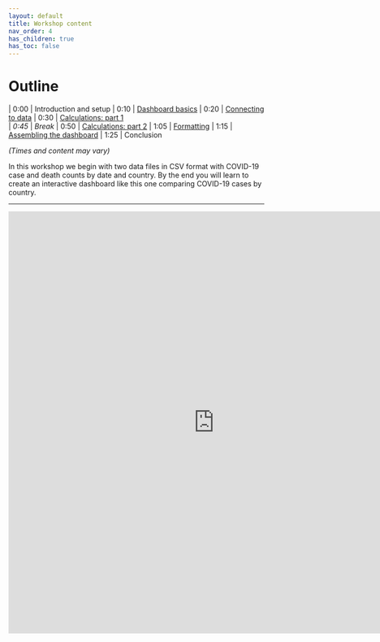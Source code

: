```yaml
---
layout: default
title: Workshop content
nav_order: 4
has_children: true
has_toc: false
---
```

# Outline 

| 0:00 | Introduction and setup 
| 0:10 | [Dashboard basics](introduction.html)
| 0:20 | [Connecting to data](connecting.html)
| 0:30 | [Calculations: part 1](measures.html)   
| _0:45_ | _Break_
| 0:50 | [Calculations: part 2](measures2.html)
| 1:05 | [Formatting](formatting.html)
| 1:15 | [Assembling the dashboard](building.html)
| 1:25 | Conclusion 

_(Times and content may vary)_

In this workshop we begin with two data files in CSV format with COVID-19 case and death counts by date and country. By the end you will learn to create an interactive dashboard like this one comparing COVID-19 cases by country.
<br/>
<hr/>
<iframe seamless frameborder=0 src="https://public.tableau.com/views/Covid_sample_workbook/covid-19casesdashboard?:embed=yes&:display_count=yes&:showVizHome=no" width = '810' height = '830' scrolling='no' ></iframe>    

